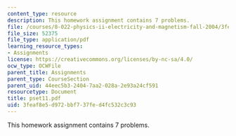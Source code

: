 ```yaml
---
content_type: resource
description: This homework assignment contains 7 problems.
file: /courses/8-022-physics-ii-electricity-and-magnetism-fall-2004/3feaf8e5d972bbf737fed4fc532c3c93_pset11.pdf
file_size: 52375
file_type: application/pdf
learning_resource_types:
- Assignments
license: https://creativecommons.org/licenses/by-nc-sa/4.0/
ocw_type: OCWFile
parent_title: Assignments
parent_type: CourseSection
parent_uid: 44eec5b3-2404-7aa2-028a-2e93a24cf591
resourcetype: Document
title: pset11.pdf
uid: 3feaf8e5-d972-bbf7-37fe-d4fc532c3c93
---
```

This homework assignment contains 7 problems.